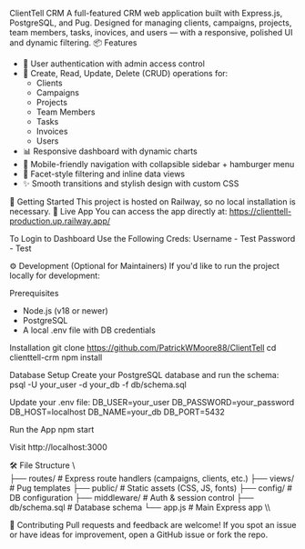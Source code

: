 ClientTell CRM
A full-featured CRM web application built with Express.js, PostgreSQL, and Pug. Designed for managing clients, campaigns, projects, team members, tasks, inovices, and users — with a responsive, polished UI and dynamic filtering.
📦 Features
- 🔐 User authentication with admin access control
- 📁 Create, Read, Update, Delete (CRUD) operations for:
    - Clients
    - Campaigns
    - Projects
    - Team Members
    - Tasks
    - Invoices
    - Users
- 📊 Responsive dashboard with dynamic charts
- 📱 Mobile-friendly navigation with collapsible sidebar + hamburger menu
- 🔎 Facet-style filtering and inline data views
- ✨ Smooth transitions and stylish design with custom CSS

🚀 Getting Started
This project is hosted on Railway, so no local installation is necessary.
🔗 Live App
You can access the app directly at:
https://clienttell-production.up.railway.app/

To Login to Dashboard Use the Following Creds:
Username - Test
Password - Test




⚙️ Development (Optional for Maintainers)
If you'd like to run the project locally for development:

Prerequisites
- Node.js (v18 or newer)
- PostgreSQL
- A local .env file with DB credentials


Installation
git clone https://github.com/PatrickWMoore88/ClientTell
cd clienttell-crm
npm install


Database Setup
Create your PostgreSQL database and run the schema:
psql -U your_user -d your_db -f db/schema.sql


Update your .env file:
DB_USER=your_user
DB_PASSWORD=your_password
DB_HOST=localhost
DB_NAME=your_db
DB_PORT=5432


Run the App
npm start


Visit http://localhost:3000

🛠 File Structure
\\\
    ├── routes/             # Express route handlers (campaigns, clients, etc.)
    ├── views/              # Pug templates
    ├── public/             # Static assets (CSS, JS, fonts)
    ├── config/             # DB configuration
    ├── middleware/         # Auth & session control
    ├── db/schema.sql       # Database schema
    └── app.js              # Main Express app
\\\

🤝 Contributing
Pull requests and feedback are welcome! If you spot an issue or have ideas for improvement, open a GitHub issue or fork the repo.
